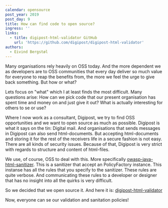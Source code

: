 ```yaml
---
calendar: opensource
post_year: 2019
post_day: 9
title: How can find code to open source?
ingress: ''
links:
  - title: digipost-html-validator GitHub
    url: 'https://github.com/digipost/digipost-html-validator'
authors:
  - Eivind Bergstøl
---
```

Many organisations rely heavily on OSS today. And the more dependent we as developers are to OSS communities that every day deliver so much value for everyone to reap the benefits from, the more we feel the urge to give back something. But how or what?

Lets focus on "what" which I at least finds the most difficult. Many questions arise: How can we pick code that our present organisation has spent time and money on and just give it out? What is actually interesting for others to se or use?

Where I now work as a consultant, Digipost, we try to find OSS opportunities and we want to open source as much as possible. Digipost is what it says on the tin: Digital mail. And organisations that sends messages in Digipost can also send html-documents. But accepting html-documents and storing it for the rest of the receivers life in a secure fashion is not easy. There are all kinds of security issues. Because of that, Digipost is very strict with regards to structure and content of html-files. 

We use, of course, OSS to deal with this. More specifically [owasp-java-html-sanitizer](https://www.owasp.org/index.php/OWASP_Java_HTML_Sanitizer_Project). This is a sanitizer that accept an PolicyFactory instance. This instanse has all the rules that you specify to the sanitizer. These rules are quite verbose. And communicating these rules to a developer or designer that has no insight into all the quirks is very difficult. 

So we decided that we open source it. And here it is:
[digipost-html-validator](https://github.com/digipost/digipost-html-validator)

Now, everyone can se our validation and sanitation policies!
